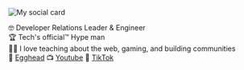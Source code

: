 ![My social card](https://res.cloudinary.com/testing-hooks-upload/image/upload/v1594327700/socials_banner.png)

🤓 Developer Relations Leader & Engineer
<br />
🏆 Tech's official™️ Hype man
<br />
👷‍♂️  I love teaching about the web, gaming, and building communities
<br />
🥚 [Egghead](https://egghead.io/instructors/domitrius-clark)
📺 [Youtube](https://youtube.com/@domitriusclark)
🎵 [TikTok](https://tiktok.com/@domitriusclark_)
<br />


